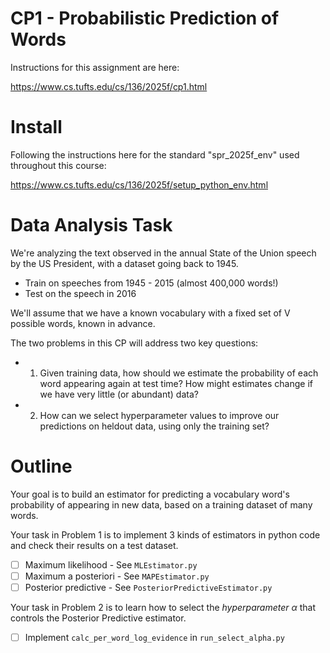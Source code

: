 # CP1 - Probabilistic Prediction of Words

Instructions for this assignment are here:

https://www.cs.tufts.edu/cs/136/2025f/cp1.html

# Install

Following the instructions here for the standard "spr_2025f_env" used throughout this course:

https://www.cs.tufts.edu/cs/136/2025f/setup_python_env.html

# Data Analysis Task

We're analyzing the text observed in the annual State of the Union speech by the US President, with a dataset going back to 1945.

* Train on speeches from 1945 - 2015 (almost 400,000 words!)
* Test on the speech in 2016

We'll assume that we have a known vocabulary with a fixed set of V possible words, known in advance.

The two problems in this CP will address two key questions:

* 1) Given training data, how should we estimate the probability of each word appearing again at test time? How might estimates change if we have very little (or abundant) data?

* 2) How can we select hyperparameter values to improve our predictions on heldout data, using only the training set?


# Outline

Your goal is to build an estimator for predicting a vocabulary word's probability of appearing in new data, based on a training dataset of many words.

Your task in Problem 1 is to implement 3 kinds of estimators in python code and check their results on a test dataset.

* [ ] Maximum likelihood - See `MLEstimator.py`
* [ ] Maximum a posteriori - See `MAPEstimator.py`
* [ ] Posterior predictive - See `PosteriorPredictiveEstimator.py`

Your task in Problem 2 is to learn how to select the *hyperparameter* $\alpha$ that controls the Posterior Predictive estimator.

* [ ] Implement `calc_per_word_log_evidence` in `run_select_alpha.py`
